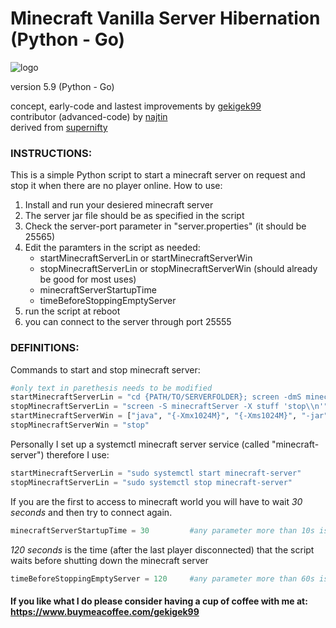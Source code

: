 # Minecraft Vanilla Server Hibernation (Python - Go)

![logo](https://user-images.githubusercontent.com/53654579/90397372-09a9df80-e098-11ea-925c-29e9bdfc0b48.png)

version 5.9 (Python - Go)

concept, early-code and lastest improvements by [gekigek99](https://github.com/gekigek99/minecraft-vanilla-server-hibernation)<br/>
contributor (advanced-code) by [najtin](https://github.com/najtin/minecraft-server-hibernation)<br/>
derived from [supernifty](https://github.com/supernifty/port-forwarder)<br/>

### INSTRUCTIONS:
This is a simple Python script to start a minecraft server on request and stop it when there are no player online.
How to use:
1. Install and run your desiered minecraft server
2. The server jar file should be as specified in the script
3. Check the server-port parameter in "server.properties" (it should be 25565)
4. Edit the paramters in the script as needed:
    - startMinecraftServerLin or startMinecraftServerWin
    - stopMinecraftServerLin or stopMinecraftServerWin (should already be good for most uses)
    - minecraftServerStartupTime
    - timeBeforeStoppingEmptyServer
5. run the script at reboot
6. you can connect to the server through port 25555

### DEFINITIONS:
Commands to start and stop minecraft server:
```Python
#only text in parethesis needs to be modified
startMinecraftServerLin = "cd {PATH/TO/SERVERFOLDER}; screen -dmS minecraftServer java -Xmx1024M -Xms1024M -jar {server.jar} nogui"
stopMinecraftServerLin = "screen -S minecraftServer -X stuff 'stop\\n'"
startMinecraftServerWin = ["java", "{-Xmx1024M}", "{-Xms1024M}", "-jar", "{server.jar}", "nogui"]
stopMinecraftServerWin = "stop"
```
Personally I set up a systemctl minecraft server service (called "minecraft-server") therefore I use:
```Python
startMinecraftServerLin = "sudo systemctl start minecraft-server"
stopMinecraftServerLin = "sudo systemctl stop minecraft-server"
```
If you are the first to access to minecraft world you will have to wait *30 seconds* and then try to connect again.
```Python
minecraftServerStartupTime = 30         #any parameter more than 10s is recommended
```
*120 seconds* is the time (after the last player disconnected) that the script waits before shutting down the minecraft server
```Python
timeBeforeStoppingEmptyServer = 120     #any parameter more than 60s is recommended
```


#### If you like what I do please consider having a cup of coffee with me at: https://www.buymeacoffee.com/gekigek99
